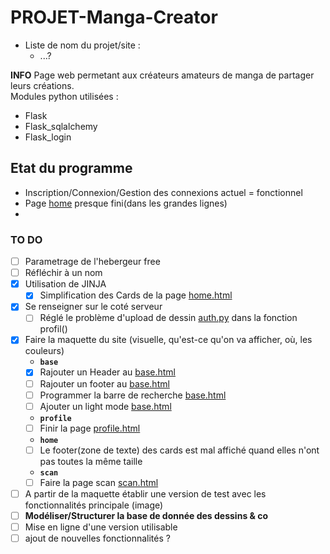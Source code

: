 # PROJET-Manga-Creator

- Liste de nom du projet/site :
  - ...?

**INFO**
Page web permetant aux créateurs amateurs de manga de partager leurs créations.<br>
Modules python utilisées :

- Flask
- Flask_sqlalchemy
- Flask_login

## Etat du programme

- Inscription/Connexion/Gestion des connexions actuel = fonctionnel
- Page [home](https://github.com/Kyosse/Manga-creator/blob/main/website/templates/base.html) presque fini(dans les grandes lignes)
-

### TO DO

- [ ] Parametrage de l'hebergeur free
- [ ] Réfléchir à un nom
- [x] Utilisation de JINJA
  - [x] Simplification des Cards de la page [home.html](https://github.com/Kyosse/Manga-creator/blob/main/website/templates/home.html)
- [x] Se renseigner sur le coté serveur
  - [ ] Réglé le problème d'upload de dessin [auth.py](https://github.com/Kyosse/Manga-creator/blob/main/website/auth.py) dans la fonction profil()
- [x] Faire la maquette du site (visuelle, qu'est-ce qu'on va afficher, où, les couleurs)
  - **`base`**
  - [x] Rajouter un Header au [base.html](https://github.com/Kyosse/Manga-creator/blob/main/website/templates/base.html)
  - [ ] Rajouter un footer au [base.html](https://github.com/Kyosse/Manga-creator/blob/main/website/templates/base.html)
  - [ ] Programmer la barre de recherche [base.html](https://github.com/Kyosse/Manga-creator/blob/main/website/templates/base.html)
  - [ ] Ajouter un light mode [base.html](https://github.com/Kyosse/Manga-creator/blob/main/website/templates/base.html)
  - **`profile`**
  - [ ] Finir la page [profile.html](https://github.com/Kyosse/Manga-creator/blob/main/website/templates/profile.html)
  - **`home`**
  - [ ] Le footer(zone de texte) des cards est mal affiché quand elles n'ont pas toutes la même taille
  - **`scan`**
  - [ ] Faire la page scan [scan.html](https://github.com/Kyosse/Manga-creator/blob/main/website/templates/scan.html)
- [ ] A partir de la maquette établir une version de test avec les fonctionnalités principale (image)
- [ ] **Modéliser/Structurer la base de donnée des dessins & co**
- [ ] Mise en ligne d'une version utilisable
- [ ] ajout de nouvelles fonctionnalités ?

